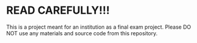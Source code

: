 # READ CAREFULLY!!!

This is a project meant for an institution as a final exam project. Please DO NOT use any materials and source code from this repository.